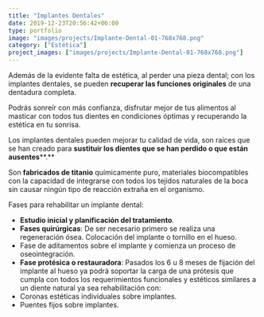 ```yaml
---
title: "Implantes Dentales"
date: 2019-12-23T20:56:42+06:00
type: portfolio
image: "images/projects/Implante-Dental-01-768x768.png"
category: ["Estética"]
project_images: ["images/projects/Implante-Dental-01-768x768.png"]
---
```



Además de la evidente falta de estética, al perder una pieza dental; con los implantes dentales, se pueden **recuperar las funciones originales** de una dentadura completa.

Podrás sonreír con más confianza, disfrutar mejor de tus alimentos al masticar con todos tus dientes en condiciones óptimas y recuperando la estética en tu sonrisa.

Los implantes dentales pueden mejorar tu calidad de vida, son raíces que se han creado para **sustituir los dientes que se han perdido o que están ausentes****.**

Son **fabricados de titanio** químicamente puro, materiales biocompatibles con la capacidad de integrarse con todos los tejidos naturales de la boca sin causar ningún tipo de reacción extraña en el organismo.

Fases para rehabilitar un implante dental:

- **Estudio inicial y planificación del tratamiento**.
- **Fases quirúrgicas**: De ser necesario primero se realiza una regeneración ósea. Colocación del implante o tornillo en el hueso.
- Fase de aditamentos sobre el implante y comienza un proceso de oseointegración.
- **Fase protésica o restauradora**: Pasados los 6 u 8 meses de fijación del implante al hueso ya podrá soportar la carga de una prótesis que cumpla con todos los requerimientos funcionales y estéticos similares a un diente natural ya sea rehabilitación con:
- Coronas estéticas individuales sobre implantes.
- Puentes fijos sobre implantes.
